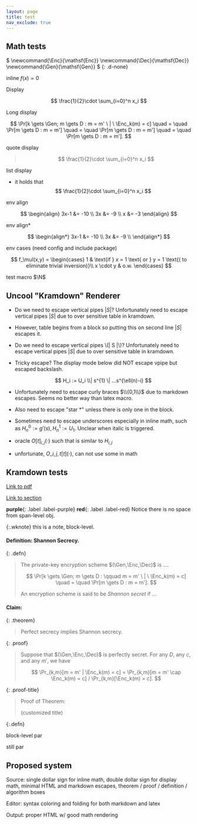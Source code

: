 ```yaml
---
layout: page
title: test
nav_exclude: true
---
```


Math tests
----------

$
\newcommand{\Enc}{\mathsf{Enc}}
\newcommand{\Dec}{\mathsf{Dec}}
\newcommand{\Gen}{\mathsf{Gen}}
$
{: .d-none}

inline $f(x) = 0$

Display

$$
\frac{1}{2}\cdot \sum_{i=0}^n x_i
$$

Long display

$$
\Pr[k \gets \Gen; m \gets D : m = m' \ | \  \Enc_k(m) = c] \quad = \quad \Pr[m \gets D : m = m']  \quad = \quad \Pr[m \gets D : m = m'] \quad = \quad \Pr[m \gets D : m = m'].
$$

quote display
> $$
> \frac{1}{2}\cdot \sum_{i=0}^n x_i
> $$

list display
- it holds that
  $$
  \frac{1}{2}\cdot \sum_{i=0}^n x_i
  $$

env align

$$
\begin{align}
3x-1 &= -10 \\
  3x &= -9 \\
   x &= -3
\end{align}
$$

env align*

$$
\begin{align*}
3x-1 &= -10 \\
  3x &= -9 \\
\end{align*}
$$

env cases (need config and include package)

$$
f_\mul(x,y) = \begin{cases}
1  & \text{if } x = 1 \text{ or } y = 1 \text{( to eliminate trivial inversion)}\\
x \cdot y & o.w.
\end{cases}
$$

test macro $\N$

Uncool "Kramdown" Renderer
------------------------

- Do we need to escape vertical pipes $| S |$? 
  Unfortunately need to escape vertical pipes $\vert S \vert$ due to over sensitive table in kramdown.

- However, table begins from a block so
  putting this on second line $| S |$ escapes it.

- Do we need to escape vertical pipes \\(| S |\\)? 
  Unfortunately need to escape vertical pipes $\vert S \vert$ due to over sensitive table in kramdown.
  
- Tricky escape? The display mode below did NOT escape vpipe but escaped backslash.

  $$
  H_i := U_i \\| s^{1} \| ...s^{\ell(n)-i}
  $$

- Unfortunately need to escape curly braces $\\{0,1\\}$ due to markdown escapes. Seems no better way than latex macro.

- Also need to escape "star $*$" unless there is only one in the block.

- Sometimes need to escape underscores especially in inline math, such as $H^0_n := g'(s), H^1_n := U_1$.
  Unclear when italic is triggered.

- oracle $O[t]_{i,j}(\cdot)$ such that is similar to $H_{i,j}$

- unfortunate, $O\_{i,j,t}[t](\cdot)$, can not use some in math

Kramdown tests
--------------

[Link to pdf](../../otherdocs/[SODA18]CacheOblivSort.pdf)

[Link to section](1-intro.md#a-toy-example-match-making)

**purple**{: .label .label-purple}
**red**{: .label .label-red}
Notice there is no space from span-level obj.

{:.wknote}
this is a note, block-level. 

#### **Definition:** Shannon Secrecy.

{: .defn}
> The private-key encryption scheme $(\Gen,\Enc,\Dec)$ is ....
> 
> $$
> \Pr[k \gets \Gen; m \gets D : \qquad m = m' \ | \  \Enc_k(m) = c] \quad = \quad \Pr[m \gets D : m = m'].
> $$
>
> An encryption scheme is said to be *Shannon secret* if ...


#### **Claim:**

{: .theorem}
> Perfect secrecy implies Shannon secrecy.

{: .proof}
> Suppose that $(\Gen,\Enc,\Dec)$ is perfectly secret. For any $D$, any $c$, and any $m'$, we have
> 
> $$
> \Pr_{k,m}[m = m' | \Enc_k(m) = c] = \Pr_{k,m}[m = m' \cap \Enc_k(m) = c] / \Pr_{k,m}[\Enc_k(m) = c].
> $$
> 

{: .proof-title}
> Proof of Theorem:
> 
> (customized title)

{:.defn}
<p>
block-level par

still par
</p>


Proposed system
---------------

Source: single dollar sign for inline math, double dollar sign for display math, minimal HTML and markdown escapes,
theorem / proof / definition / algorithm boxes

Editor: syntax coloring and folding for both markdown and latex

Output: proper HTML w/ good math rendering
